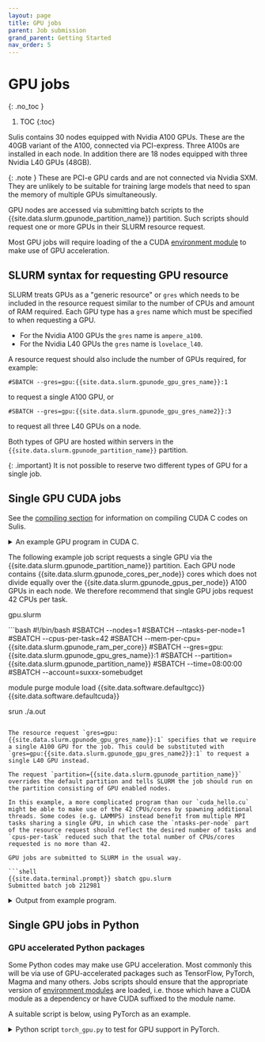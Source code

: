 ```yaml
---
layout: page
title: GPU jobs 
parent: Job submission
grand_parent: Getting Started
nav_order: 5
---
```


# GPU jobs
{: .no_toc }

1. TOC
{:toc}

Sulis contains 30 nodes equipped with Nvidia A100 GPUs. These are the 40GB variant of the A100, connected via PCI-express. Three A100s are installed in each node. In addition there are 18 nodes equipped with three Nvidia L40 GPUs (48GB). 

{: .note }
These are PCI-e GPU cards and are not connected via Nvidia SXM. They are unlikely to be suitable for training large models that need to span the memory of multiple GPUs simultaneously. 

GPU nodes are accessed via submitting batch scripts to the {{site.data.slurm.gpunode_partition_name}} partition. Such scripts should request one or more GPUs in their SLURM resource request.

Most GPU jobs will require loading of the a CUDA [environment module](../software/modules) to make use of GPU acceleration. 

## SLURM syntax for requesting GPU resource

SLURM treats GPUs as a "generic resource" or `gres` which needs to be included in the resource request similar to the number of CPUs and amount of RAM required. Each GPU type
has a `gres` name which must be specified to when requesting a GPU.

- For the Nvidia A100 GPUs the `gres` name is `ampere_a100`.
- For the Nvidia L40 GPUs the `gres` name is `lovelace_l40`.

A resource request should also include the number of GPUs required, for example:

```
#SBATCH --gres=gpu:{{site.data.slurm.gpunode_gpu_gres_name}}:1
```
to request a single A100 GPU, or 

```
#SBATCH --gres=gpu:{{site.data.slurm.gpunode_gpu_gres_name2}}:3
```
to request all three L40 GPUs on a node.

Both types of GPU are hosted within servers in the `{{site.data.slurm.gpunode_partition_name}}` partition.

{: .important}
It is not possible to reserve two different types of GPU for a single job.

## Single GPU CUDA jobs

See the [compiling section](../software/compiling) for information on compiling CUDA C codes on Sulis.

<details markdown="block" class="detail">
  <summary>An example GPU program in CUDA C.</summary>
An trivial example of a CUDA C program.

<p class="codeblock-label">cuda_hello.cu</p>
```c 
#include <stdio.h>
#include <cuda.h> 

int main() {

  printf("Hello world from the host\n");
  printf("Checking for CUDA devices...\n");


  int count;
  cudaError_t err;
  err = cudaGetDeviceCount(&count);
  if ( (count==0) || (err!=cudaSuccess) ) {
    printf("No CUDA supported devices are available in this system.\n");
    exit(EXIT_FAILURE);
  } else {
    printf("Found %d CUDA device(s) in this system\n",count);
  }

  cudaDeviceProp prop;
  int idev;
  for (idev=0;idev<count;idev++) {

    // Call another CUDA helper function to populate prop
    err = cudaGetDeviceProperties(&prop,idev);
    if ( err!=cudaSuccess ) {
      printf("Error getting device properties\n");
      exit(EXIT_FAILURE);
    }

    printf("Device %d : %s\n",idev,prop.name);

  }

  err = cudaGetDevice(&idev);
  if ( err!=cudaSuccess ) {
    printf("Error identifying active device\n");
    exit(EXIT_FAILURE);
  }
  printf("Using device %d\n",idev);

  return(EXIT_SUCCESS);

}
``` 
This might be compiled into the executable `a.out` via:
```bash
{{site.data.terminal.prompt}} module load {{site.data.software.defaultgcc}} {{site.data.software.defaultcuda}}
{{site.data.terminal.prompt}} nvcc -arch=sm_80 -arch=sm_89 cuda_hello.cu
```
Note that we've specified the compute capability of both GPU types when compiling. 

</details>

The following example job script requests a single GPU via the {{site.data.slurm.gpunode_partition_name}} partition. Each GPU node contains {{site.data.slurm.gpunode_cores_per_node}} cores which does not divide equally over the {{site.data.slurm.gpunode_gpus_per_node}} A100 GPUs in each node. We therefore recommend that single GPU jobs request 42 CPUs per task. 

<p class="codeblock-label">gpu.slurm</p>
```bash
#!/bin/bash
#SBATCH --nodes=1
#SBATCH --ntasks-per-node=1
#SBATCH --cpus-per-task=42
#SBATCH --mem-per-cpu={{site.data.slurm.gpunode_ram_per_core}}
#SBATCH --gres=gpu:{{site.data.slurm.gpunode_gpu_gres_name}}:1
#SBATCH --partition={{site.data.slurm.gpunode_partition_name}}
#SBATCH --time=08:00:00
#SBATCH --account=suxxx-somebudget

module purge
module load {{site.data.software.defaultgcc}} {{site.data.software.defaultcuda}}

srun ./a.out
```

The resource request `gres=gpu:{{site.data.slurm.gpunode_gpu_gres_name}}:1` specifies that we require a single A100 GPU for the job. This could be substituted with `gres=gpu:{{site.data.slurm.gpunode_gpu_gres_name2}}:1` to request a single L40 GPU instead.

The request `partition={{site.data.slurm.gpunode_partition_name}}` overrides the default partition and tells SLURM the job should run on the partition consisting of GPU enabled nodes. 

In this example, a more complicated program than our `cuda_hello.cu` might be able to make use of the 42 CPUs/cores by spawning additional threads. Some codes (e.g. LAMMPS) instead benefit from multiple MPI tasks sharing a single GPU, in which case the `ntasks-per-node` part of the resource request should reflect the desired number of tasks and `cpus-per-task` reduced such that the total number of CPUs/cores requested is no more than 42.

GPU jobs are submitted to SLURM in the usual way.

```shell
{{site.data.terminal.prompt}} sbatch gpu.slurm
Submitted batch job 212981
```

<details markdown="block" class="detail">
  <summary>Output from example program.</summary>
```shell
{{site.data.terminal.prompt}} cat slurm-212981.out
Hello world from the host
Checking for CUDA devices...
Found 1 CUDA device(s) in this system
Device 0 : A100-PCIE-40GB
Using device 0
```
Note that our program only identified a single GPU despite their being 3 in the node. Only the GPU allocated to us by SLURM is visible.

</details>

## Single GPU jobs in Python

### GPU accelerated Python packages

Some Python codes may make use GPU acceleration. Most commonly this will be via use of GPU-accelerated packages such as TensorFlow, PyTorch, Magma and many others. Jobs scripts should ensure that the appropriate version of [environment modules](../software/modules) are loaded, i.e. those which have a CUDA module as a dependency or have CUDA suffixed to the module name. 

A suitable script is below, using PyTorch as an example.

<details markdown="block" class="detail">
  <summary>Python script <code>torch_gpu.py</code>  to test for GPU support in PyTorch.</summary>
This trivial script imports the PyTorch package and checks if the imported build
of has GPU acceleration available.

<p class="codeblock-label">torch_gpu.py</p>
```python
import torch

if torch.torch.cuda.is_available():
    print("Imported PyTorch package was built with GPU support")
else:
    print("Imported PyTorch package was NOT built with GPU support")
``` 
</details>

This can be executed on a GPU node with the following SLURM job script.

<p class="codeblock-label">torch_gpu.slurm</p>
```bash
#!/bin/bash
#SBATCH --nodes=1
#SBATCH --ntasks-per-node=1
#SBATCH --cpus-per-task=42
#SBATCH --mem-per-cpu={{site.data.slurm.gpunode_ram_per_core}}
#SBATCH --gres=gpu:1
#SBATCH --partition={{site.data.slurm.gpunode_partition_name}}
#SBATCH --time=08:00:00
#SBATCH --account=suxxx-somebudget

module purge
module load {{site.data.software.defaultfoss}}
module load PIP-PyTorch/{{site.data.software.PyTorchversion}}

srun python torch_gpu.py
```

This script should report a positive result!

<!--

<details markdown="block" class="detail">
  <summary>Python script <code>tf_gpu.py</code>  to test for GPU support in TensorFlow.</summary>
This trivial script imports the TensorFlow package and checks if the imported build
of TensorFlow is built to use GPU acceleration.

<p class="codeblock-label">tf_gpu.py</p>
```python
import tensorflow as tf

if tf.test.is_built_with_cuda():
    print("Imported TensorFlow package was built with GPU support")
else:
    print("Imported TensorFlow package was NOT built with GPU support")
``` 
</details>

This can be executed on a GPU node with the following SLURM job script.

<p class="codeblock-label">tf_gpu.slurm</p>
```bash
#!/bin/bash
#SBATCH --nodes=1
#SBATCH --ntasks-per-node=1
#SBATCH --cpus-per-task=42
#SBATCH --mem-per-cpu={{site.data.slurm.gpunode_ram_per_core}}
#SBATCH --gres=gpu:{{site.data.slurm.gpunode_gpu_gres_name}}:1
#SBATCH --partition={{site.data.slurm.gpunode_partition_name}}
#SBATCH --time=08:00:00
#SBATCH --account=suxxx-somebudget

module purge
module load {{site.data.software.defaultgcc}} {{site.data.software.defaultcuda}} {{site.data.software.defaultmpi}}
module load TensorFlow/2.5.0 

srun python tf_gpu.py
```
Note that omitting {{site.data.software.defaultcuda}} from the first `module load` command would use a toolchain that is not GPU enabled. The second `module load` would then import a build of TensorFlow which is not GPU enabled. 

-->

### Using GPUs directly in Python code


Some workflows may involve GPU-accelerated code written in Python. This may take the form of Python functions executed as kernels on the GPU device using [Numba](https://numba.pydata.org/), or drop-in replacements for compute-intensive NumPy and SciPy operations such as those implemented in [CuPy](https://cupy.dev/). These can be executed in job scripts provided the appropriate packages are loaded as [environment modules](../software/modules). 

<details markdown="block" class="detail">
  <summary>Example script using CuPy interace to CUDA <code>cupy_api.py</code>.</summary>
This script replicates the compiled CUDA C example above.

<p class="codeblock-label">cupy_api.py</p>
```python
import cupy as cp

print("Hello world from the host")
print("Checking for CUDA devices...")

count = cp.cuda.runtime.getDeviceCount()

if count<1:
    print("No CUDA supported devices are available in this system.")
else:
    print("Found %d CUDA device(s) in this system." % count)
    
for idev in range(count):
    prop = cp.cuda.runtime.getDeviceProperties(idev)        
    print("Device %d %s" % (idev, prop['name'].decode()));

idev = cp.cuda.runtime.getDevice();
print("Using device %d" %idev);
``` 
</details>

The following SLURM job script is suitable for a Python code written to use a single GPU in CuPy. Other packages such as [Numba](https://numba.pydata.org/) or [PyCUDA](https://documen.tician.de/pycuda/) might be used instead. 

<p class="codeblock-label">cupy.slurm</p>
```bash
#!/bin/bash
#SBATCH --nodes=1
#SBATCH --ntasks-per-node=1
#SBATCH --cpus-per-task=42
#SBATCH --mem-per-cpu={{site.data.slurm.gpunode_ram_per_core}}
#SBATCH --gres=gpu:{{site.data.slurm.gpunode_gpu_gres_name}}:1
#SBATCH --partition={{site.data.slurm.gpunode_partition_name}}
#SBATCH --time=08:00:00
#SBATCH --account=suxxx-somebudget

module purge
module load {{site.data.software.defaultgcc}} {{site.data.software.defaultmpi}}
module load {{site.data.software.CuPy}}

srun python cupy_api.py
```

Here the 42 CPUs/cores available to the job (or some subset thereof) could be used for a multiprocessing pool or a set of workers which all share access to the single GPU. This might be appropriate for workloads in which a set of serial calculations benefit from GPU acceleration but cannot effectively make use of a whole A100.

## Single node, multi-GPU 

Some scientific packages will support use of multiple GPUs out of the box and handle assignment of GPUs to tasks or CPUs/threads automatically or via user input to the software.

In other cases you may need to provide additional information to `srun` to indicate how the available GPUs should be shared across the elements of your calculation. Two examples follow, which are not intended to be exhaustive. The examples use CuPy to interact with the GPU for illustrative purposes, but other methods will likely be more appropriate in many cases.

### Multiprocessing pool with shared GPUs

This example uses a whole GPU node to create a Python multiprocessing pool of 18 workers which equally share the available 3 GPUs within a node.

<details markdown="block" class="detail">
  <summary>Example <code>mp_gpu_pool.py</code>.</summary>
This trivial example demonstrates a multiprocessing pool in which the available GPUs are shared equally across the pool. Note that the programmer must calculate which device `idev` is to be used by which member of the pool `procid` and set that device as active for the current process. The function `f(i)` returns which processor in the pool and which GPU was used.

The number of processors available for the pool is set by interrogating the environment variable `SLURM_CPUS_PER_TASK`.

<p class="codeblock-label">mp_gpu_pool.py</p>
```python
import sys
import os
import multiprocessing as mp
import cupy as cp

def f(i):

    ngpus = cp.cuda.runtime.getDeviceCount()
    proc  = mp.current_process()
    procid = proc._identity[0]    
    idev   = procid%ngpus # which gpu device to use
    cp.cuda.runtime.setDevice(idev)
    print("proc %s processing input %d using GPU %d" % (proc.name, i, idev))
    return (procid, idev)
     
if __name__ == '__main__':

    p = int(os.environ['SLURM_CPUS_PER_TASK'])
    input_list = range(100)
    
    # Evaluate f for all inputs using a pool of processes
    with mp.Pool(p) as my_pool:
        print(my_pool.map(f, input_list))
```
</details>

In SLURM terminology this is a single task, using 18 CPUs and 3 GPUs. Note that the following script sets `cpus-per-task=42` in the resource request so that the pool of 18 processes has the entire RAM of the node available. 

<p class="codeblock-label">gpu_pool.slurm</p>
```bash
#!/bin/bash
#SBATCH --nodes=1
#SBATCH --ntasks-per-node=1
#SBATCH --cpus-per-task=42
#SBATCH --mem-per-cpu={{site.data.slurm.gpunode_ram_per_core}}
#SBATCH --gres=gpu:{{site.data.slurm.gpunode_gpu_gres_name}}:3
#SBATCH --partition={{site.data.slurm.gpunode_partition_name}}
#SBATCH --time=08:00:00
#SBATCH --account=suxxx-somebudget

module purge
module load {{site.data.software.defaultgcc}} {{site.data.software.defaultmpi}}
module load {{site.data.software.CuPy}} 

srun -n 1 -G 3 -c 18 --cpus-per-gpu=6 python mp_gpu_pool.py
```
As per earlier examples, one could replace `{{site.data.slurm.gpunode_gpu_gres_name}}` with `{{site.data.slurm.gpunode_gpu_gres_name2}}` to request L40 rather than A100 GPUs, or simply specify `--gres=gpu:3` to request three GPUs of either type.


### MPI application with one GPU per task

Alternatively you may have an MPI program in which each of 3 tasks can effectively utilise an entire GPU. 

<details markdown="block" class="detail">
  <summary>An example MPI GPU program in Python <code>mpi_gpu.py</code>.</summary>
Here each MPI task uses the GPU with id equal its rank.

<p class="codeblock-label">mpi_gpu.py</p>
```python
from mpi4py import MPI
import cupy as cp

comm = MPI.COMM_WORLD
my_rank = comm.Get_rank()
idev = my_rank

cp.cuda.runtime.setDevice(idev)
prop = cp.cuda.runtime.getDeviceProperties(idev)

print("MPI rank %d using GPU : %s_%d" % (my_rank, prop['name'].decode(),idev))

MPI.Finalize()
``` 
</details>


<p class="codeblock-label">mpi_gpu.slurm</p>
```bash
#!/bin/bash
#SBATCH --nodes=1
#SBATCH --ntasks-per-node=3
#SBATCH --cpus-per-task=42
#SBATCH --mem-per-cpu={{site.data.slurm.gpunode_ram_per_core}}
#SBATCH --gres=gpu:{{site.data.slurm.gpunode_gpu_gres_name}}:3
#SBATCH --partition={{site.data.slurm.gpunode_partition_name}}
#SBATCH --time=08:00:00
#SBATCH --account=suxxx-somebudget

module purge
module load {{site.data.software.defaultgcc}} {{site.data.software.defaultmpi}}
module load {{site.data.software.mpi4pymodule}}
module load {{site.data.software.CuPy}}

srun -n 3 -G 3 --gpus-per-task=1 python mpi_gpu.py
```
Here each MPI task uses only one of the 42 CPUs allocated by task by SLURM, and one GPU. In other scenarios it might be sensible for each MPI task to use multiple CPUs via threading of spawning of subprocesses. See the [hybrid jobs](hybrid) section for more information.


## Multi-node GPU jobs

Jobs using more than three GPUs are possible by making a SLURM resource request for multiple nodes in the `{{site.data.slurm.gpunode_partition_name}}` partition. Users should be aware of the following.

- Use of multiple GPU nodes may be desirable to increase concurrency when processing a large batch of smaller calculations which collectively constitute a single job/workflow. This might be accomplished in a number of ways, e.g. a loosely coupled MPI application or a Python script which uses Dask to distribute independent calculations over a pool of GPU-enabled resource. See the [Ensemble Computing](../../advanced/ensemble) section of this documentation for examples.

- The GPU hardware configuration in Sulis is not optimised nor intended for workloads which require very high bandwidth communication between multiple  GPUs. Other tier 2 services, in particular [JADE II](https://www.jade.ac.uk/), [Baskerville](https://www.baskerville.ac.uk/) or [Bede](https://n8cir.org.uk/supporting-research/facilities/nice/) are much more likely to be appropriate for such workflows.

